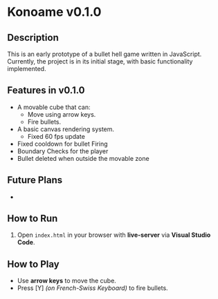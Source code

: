 # Konoame v0.1.0

## Description
This is an early prototype of a bullet hell game written in JavaScript. Currently, the project is in its initial stage, with basic functionality implemented.

## Features in v0.1.0
- A movable cube that can:
  - Move using arrow keys.
  - Fire bullets.
- A basic canvas rendering system.
  - Fixed 60 fps update
- Fixed cooldown for bullet Firing
- Boundary Checks for the player
- Bullet deleted when outside the movable zone

## Future Plans
- 

## How to Run
1. Open `index.html` in your browser with **live-server** via **Visual Studio Code**.

## How to Play
- Use **arrow keys** to move the cube.
- Press [Y] *(on French-Swiss Keyboard)* to fire bullets.
